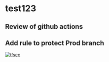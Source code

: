 # test123
## Review of github actions
## Add rule to protect Prod branch

[![tfsec](https://github.com/joligario448/GitHub-Actions-Review/actions/workflows/tfsec.yml/badge.svg)](https://github.com/joligario448/GitHub-Actions-Review/actions/workflows/tfsec.yml)

